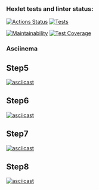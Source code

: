 ### Hexlet tests and linter status:
[![Actions Status](https://github.com/Pavelvl21/frontend-project-lvl2/workflows/hexlet-check/badge.svg)](https://github.com/Pavelvl21/frontend-project-lvl2/actions)
[![Tests](https://github.com/Pavelvl21/frontend-project-lvl2/actions/workflows/tests.yml/badge.svg)](https://github.com/Pavelvl21/frontend-project-lvl2/actions/workflows/tests.yml)
  
[![Maintainability](https://api.codeclimate.com/v1/badges/d5e094edd4f750318532/maintainability)](https://codeclimate.com/github/Pavelvl21/frontend-project-lvl2/maintainability)
[![Test Coverage](https://api.codeclimate.com/v1/badges/d5e094edd4f750318532/test_coverage)](https://codeclimate.com/github/Pavelvl21/frontend-project-lvl2/test_coverage)

### Asciinema

Step5
---
[![asciicast](https://asciinema.org/a/9ztk7A5KhcVdCCe9rtJnzpFza.svg)](https://asciinema.org/a/9ztk7A5KhcVdCCe9rtJnzpFza)

Step6
---
[![asciicast](https://asciinema.org/a/av6R63SYM0zeYaJhA4EuMEtvB.svg)](https://asciinema.org/a/av6R63SYM0zeYaJhA4EuMEtvB)

Step7
---
[![asciicast](https://asciinema.org/a/2KdLG4nbLLUP9ZTNWZF7QGslJ.svg)](https://asciinema.org/a/2KdLG4nbLLUP9ZTNWZF7QGslJ)

Step8
---
[![asciicast](https://asciinema.org/a/KSGjiBzQqaSBAlXbvgHnQ0KPn.svg)](https://asciinema.org/a/KSGjiBzQqaSBAlXbvgHnQ0KPn)